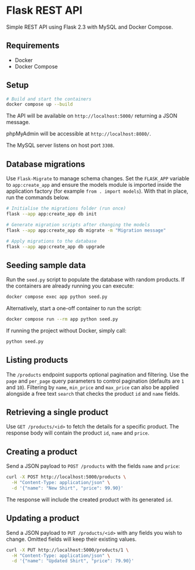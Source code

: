# Flask REST API

Simple REST API using Flask 2.3 with MySQL and Docker Compose.

## Requirements

- Docker
- Docker Compose

## Setup

```bash
# Build and start the containers
docker compose up --build
```

The API will be available on `http://localhost:5000/` returning a JSON message.

phpMyAdmin will be accessible at `http://localhost:8080/`.

The MySQL server listens on host port `3308`.

## Database migrations

Use `Flask-Migrate` to manage schema changes. Set the `FLASK_APP` variable to
`app:create_app` and ensure the models module is imported inside the application
factory (for example `from . import models`). With that in place, run the
commands below.

```bash
# Initialise the migrations folder (run once)
flask --app app:create_app db init

# Generate migration scripts after changing the models
flask --app app:create_app db migrate -m "Migration message"

# Apply migrations to the database
flask --app app:create_app db upgrade
```

## Seeding sample data

Run the `seed.py` script to populate the database with random products. If the
containers are already running you can execute:

```bash
docker compose exec app python seed.py
```

Alternatively, start a one-off container to run the script:

```bash
docker compose run --rm app python seed.py
```

If running the project without Docker, simply call:

```bash
python seed.py
```

## Listing products

The `/products` endpoint supports optional pagination and filtering. Use the
`page` and `per_page` query parameters to control pagination (defaults are `1`
and `10`). Filtering by `name`, `min_price` and `max_price` can also be applied
alongside a free text `search` that checks the product `id` and `name` fields.

## Retrieving a single product

Use `GET /products/<id>` to fetch the details for a specific product. The
response body will contain the product `id`, `name` and `price`.

## Creating a product

Send a JSON payload to `POST /products` with the fields `name` and `price`:

```bash
curl -X POST http://localhost:5000/products \
  -H "Content-Type: application/json" \
  -d '{"name": "New Shirt", "price": 99.90}'
```

The response will include the created product with its generated `id`.

## Updating a product

Send a JSON payload to `PUT /products/<id>` with any fields you wish to change.
Omitted fields will keep their existing values.

```bash
curl -X PUT http://localhost:5000/products/1 \
  -H "Content-Type: application/json" \
  -d '{"name": "Updated Shirt", "price": 79.90}'
```
